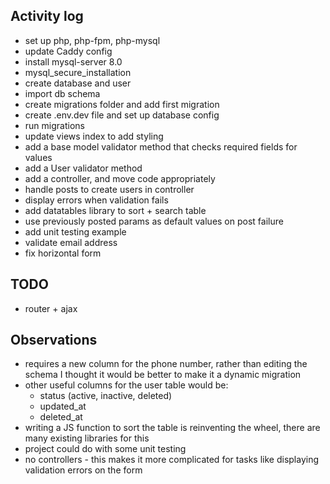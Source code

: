 ## Activity log

* set up php, php-fpm, php-mysql
* update Caddy config
* install mysql-server 8.0
* mysql_secure_installation
* create database and user
* import db schema
* create migrations folder and add first migration
* create .env.dev file and set up database config
* run migrations
* update views index to add styling
* add a base model validator method that checks required fields for values
* add a User validator method
* add a controller, and move code appropriately
* handle posts to create users in controller
* display errors when validation fails
* add datatables library to sort + search table
* use previously posted params as default values on post failure
* add unit testing example
* validate email address
* fix horizontal form

## TODO

* router + ajax

## Observations

* requires a new column for the phone number, rather than editing the schema I thought it would be better to make it a dynamic migration
* other useful columns for the user table would be:
  * status (active, inactive, deleted)
  * updated_at
  * deleted_at
* writing a JS function to sort the table is reinventing the wheel, there are many existing libraries for this
* project could do with some unit testing
* no controllers - this makes it more complicated for tasks like displaying validation errors on the form
